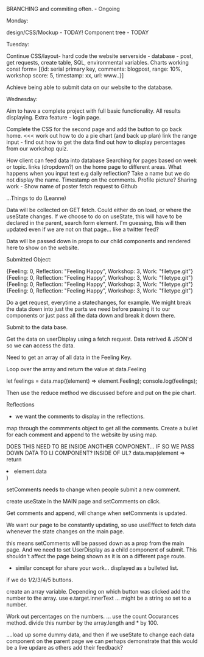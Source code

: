 BRANCHING and commiting often. - Ongoing

Monday:

design/CSS/Mockup - TODAY!
Component tree - TODAY

Tuesday:

Continue CSS/layout- hard code the website
serverside - database - post, get requests, create table, SQL, environmental variables.
Charts working
const form= [{id: serial primary key, comments: blogpost, range: 10%, workshop score: 5, timestamp: xx, url: www..}]

Achieve being able to submit data on our website to the database.

Wednesday:

Aim to have a complete project with full basic functionality.
All results displaying.
Extra feature - login page.

Complete the CSS for the second page and add the button to go back home. <<<
work out how to do a pie chart (and back up plan)
link the range input - find out how to get the data
find out how to display percentages from our workshop quiz. 



How client can feed data into database
Searching for pages based on week or topic.
links (dropdown?) on the home page to different areas.
What happens when you input text e.g daily reflection?
Take a name but we do not display the name.
Timestamp on the comments.
Profile picture?
Sharing work - Show name of poster
fetch request to Github 


...Things to do (Leanne)

Data will be collected on GET fetch.
Could either do on load, or where the useState changes. 
If we choose to do on useState, this will have to be declared in the parent, search form element. I'm guessing, this will then updated even if we are not on that page... like a twitter feed? 

Data will be passed down in props to our child components and rendered here to show on the website. 

Submitted Object: 

{Feeling: 0, Reflection: "Feeling Happy", Workshop: 3, Work: "filetype.git"}
{Feeling: 0, Reflection: "Feeling Happy", Workshop: 3, Work: "filetype.git"}
{Feeling: 0, Reflection: "Feeling Happy", Workshop: 3, Work: "filetype.git"}
{Feeling: 0, Reflection: "Feeling Happy", Workshop: 3, Work: "filetype.git"}

Do a get request, everytime a statechanges, for example. 
We might break the data down into just the parts we need before passing it to our components or just pass all the data down and break it down there. 

Submit to the data base. 

Get the data on userDisplay using a fetch request. 
Data retrived & JSON'd so we can access the data. 

Need to get an array of all data in the Feeling Key. 

Loop over the array and return the value at data.Feeling

let feelings = data.map((element) => element.Feeling);
console.log(feelings);

Then use the reduce method we discussed before and put on the pie chart. 

Reflections

- we want the comments to display in the reflections. 

map through the commments object to get all the comments.
Create a bullet for each comment and append to the website by using map. 

DOES THIS NEED TO BE INSIDE ANOTHER COMPONENT... IF SO WE PASS DOWN DATA TO LI COMPONENT? INSIDE OF UL?
data.map(element => return <li> element.data </li>)

setComments needs to change when people submit a new comment.

create useState in the MAIN page and setComments on click.

Get comments and append, will change when setComments is updated.

We want our page to be constantly updating, so use useEffect to fetch data whenever the state changes on the main page. 

this means setComments will be passed down as a prop from the main page. And we need to set UserDisplay as a child component of submit. 
This shouldn't affect the page being shown as it is on a different page route.  

- similar concept for share your work... displayed as a bulleted list. 


if we do 1/2/3/4/5 buttons. 

create an array variable. 
Depending on which button was clicked add the number to the array. 
use e.target.innerText ... might be a string so set to a number. 

Work out percentages on the numbers. 
... use the count Occurances method. 
divide this number by the array.length and * by 100. 

....load up some dummy data, and then if we useState to change each data component on the parent page we can perhaps demonstrate that this would be a live updare as others add their feedback? 

